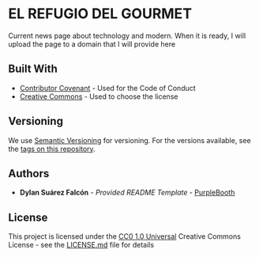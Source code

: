 # EL REFUGIO DEL GOURMET

Current news page about technology and modern. When it is ready, I will upload the page to a domain that I will provide here

## Built With

  - [Contributor Covenant](https://www.contributor-covenant.org/) - Used
    for the Code of Conduct
  - [Creative Commons](https://creativecommons.org/) - Used to choose
    the license

## Versioning

We use [Semantic Versioning](http://semver.org/) for versioning. For the versions
available, see the [tags on this
repository](https://github.com/PurpleBooth/a-good-readme-template/tags).

## Authors

  - **Dylan Suárez Falcón** - *Provided README Template* -
    [PurpleBooth](https://github.com/PurpleBooth)

## License

This project is licensed under the [CC0 1.0 Universal](LICENSE.md)
Creative Commons License - see the [LICENSE.md](LICENSE.md) file for
details